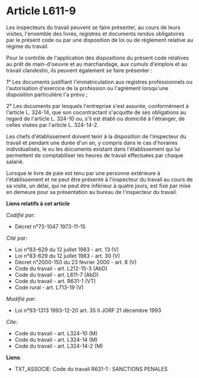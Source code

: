 # Article L611-9

Les inspecteurs du travail peuvent se faire présenter, au cours de leurs visites, l'ensemble des livres, registres et
documents rendus obligatoires par le présent code ou par une disposition de loi ou de règlement relative au régime du
travail.

Pour le contrôle de l'application des dispositions du présent code relatives au prêt de main-d'oeuvre et au marchandage, aux
cumuls d'emplois et au travail clandestin, ils peuvent également se faire présenter :

1° Les documents justifiant l'immatriculation aux registres professionnels ou l'autorisation d'exercice de la profession ou
l'agrément lorsqu'une disposition particulière l'a prévu ;

2° Les documents par lesquels l'entreprise s'est assurée, conformément à l'article L. 324-14, que son cocontractant
s'acquitte de ses obligations au regard de l'article L. 324-10 ou, s'il est établi ou domicilié à l'étranger, de celles
visées par l'article L. 324-14-2.

Les chefs d'établissement doivent tenir à la disposition de l'inspecteur du travail et pendant une durée d'un an, y compris
dans le cas d'horaires individualisés, le ou les documents existant dans l'établissement qui lui permettent de comptabiliser
les heures de travail effectuées par chaque salarié.

Lorsque le livre de paie est tenu par une personne extérieure à l'établissement et ne peut être présenté à l'inspecteur du
travail au cours de sa visite, un délai, qui ne peut être inférieur à quatre jours, est fixé par mise en demeure pour sa
présentation au bureau de l'inspecteur du travail.

**Liens relatifs à cet article**

_Codifié par_:

  - Décret n°73-1047 1973-11-15

_Cité par_:

  - Loi n°83-629 du 12 juillet 1983 - art. 13 (V)
  - Loi n°83-629 du 12 juillet 1983 - art. 30 (V)
  - Décret n°2000-150 du 23 février 2000 - art. 8 (V)
  - Code du travail - art. L212-15-3 (AbD)
  - Code du travail - art. L611-7 (AbD)
  - Code du travail - art. R631-1 (VT)
  - Code rural - art. L713-19 (V)

_Modifié par_:

  - Loi n°93-1313 1993-12-20 art. 35 II JORF 21 décembre 1993

_Cite_:

  - Code du travail - art. L324-10 (M)
  - Code du travail - art. L324-14 (M)
  - Code du travail - art. L324-14-2 (M)

**Liens**:

  - TXT_ASSOCIE: Code du travail R631-1 : SANCTIONS PENALES

